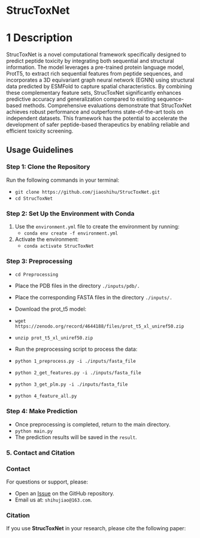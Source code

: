# StrucToxNet

# 1 Description

StrucToxNet is a novel computational framework specifically designed to predict peptide toxicity by integrating both sequential and structural information. The model leverages a pre-trained protein language model, ProtT5, to extract rich sequential features from peptide sequences, and incorporates a 3D equivariant graph neural network (EGNN) using structural data predicted by ESMFold to capture spatial characteristics. By combining these complementary feature sets, StrucToxNet significantly enhances predictive accuracy and generalization compared to existing sequence-based methods. Comprehensive evaluations demonstrate that StrucToxNet achieves robust performance and outperforms state-of-the-art tools on independent datasets. This framework has the potential to accelerate the development of safer peptide-based therapeutics by enabling reliable and efficient toxicity screening.


## Usage Guidelines

### Step 1: Clone the Repository

Run the following commands in your terminal:
- `git clone https://github.com/jiaoshihu/StrucToxNet.git`
- `cd StrucToxNet`

### Step 2: Set Up the Environment with Conda

1. Use the `environment.yml` file to create the environment by running:
   - `conda env create -f environment.yml`
2. Activate the environment:
   - `conda activate StrucToxNet`

### Step 3: Preprocessing

- `cd Preprocessing`
- Place the PDB files in the directory `./inputs/pdb/.`
- Place the corresponding FASTA files in the directory `./inputs/.`
- Download the prot_t5 model:
- `wget https://zenodo.org/record/4644188/files/prot_t5_xl_uniref50.zip`
- `unzip prot_t5_xl_uniref50.zip`

- Run the preprocessing script to process the data:

- `python 1_preprocess.py -i ./inputs/fasta_file`
- `python 2_get_features.py -i ./inputs/fasta_file`
- `python 3_get_plm.py -i ./inputs/fasta_file`
- `python 4_feature_all.py`

### Step 4: Make Prediction

- Once preprocessing is completed, return to the main directory.
- `python main.py`
- The prediction results will be saved in the `result`.


### 5. Contact and Citation

### Contact

For questions or support, please:
- Open an [Issue](https://github.com/jiaoshihu/StrucToxNet/issues) on the GitHub repository.
- Email us at: `shihujiao@163.com`.

### Citation

If you use **StrucToxNet** in your research, please cite the following paper:



